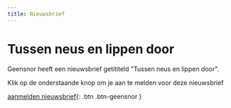 ```yaml
---
title: Nieuwsbrief
---
```


# Tussen neus en lippen door

Geensnor heeft een nieuwsbrief getititeld "Tussen neus en lippen door".

Klik op de onderstaande knop om je aan te melden voor deze nieuwsbrief

[aanmelden nieuwsbrief](https://www.getrevue.co/profile/geensnor){: .btn .btn-geensnor }
